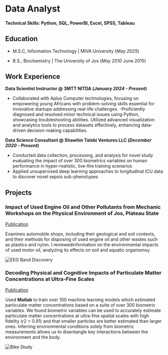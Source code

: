 # Data Analyst

#### Technical Skills: Python, SQL, PowerBI, Excel, SPSS, Tableau

## Education
	 			        		
- M.S.C, Information Technology | MIVA University  (_May 2025_)

- B.S., Biochemistry | The University of Jos  (_May 2010_ June 2015)

## Work Experience
**Data Scientist Instructor @ 3MTT NITDA  (_January 2024 - Present_)**
- Collaborated with Aplus Computer technologies, focusing on empowering young Africans with problem-solving skills essential for innovative startups addressing real-life challenges. 
-Proficiently diagnosed and resolved minor technical issues using Python, showcasing troubleshooting abilities. Utilized advanced visualization and analytics tools to process datasets effectively, enhancing data-driven decision-making capabilities. 



**Data Science Consultant @ Shawhin Talebi Ventures LLC (_December 2020 - Present_)**
- Conducted data collection, processing, and analysis for novel study evaluating the impact of over 300 biometrics variables on human performance in hyper-realistic, live-fire training scenarios
- Applied unsupervised deep learning approaches to longitudinal ICU data to discover novel sepsis sub-phenotypes

## Projects
### **Impact of Used Engine Oil and Other Pollutants from Mechanic Workshops on the Physical Environment of Jos, Plateau State**
[Publication](https://jozefajogwu.medium.com/impact-of-used-engine-oil-and-other-pollutants-from-mechanic-workshops-on-the-physical-environment-149c4529dd63)

Examines automobile shops, including their geological and soil contexts, and their methods for disposing of used engine oil and other wastes such as plastics and nylon. I reviewedinformation on the environmental impacts of used motor oil, analyzing its effects on soil and aquatic organismsy.

![EEG Band Discovery](/assets/img/eeg_band_discovery.jpeg)

### Decoding Physical and Cognitive Impacts of Particulate Matter Concentrations at Ultra-Fine Scales
[Publication](https://www.mdpi.com/1424-8220/22/11/4240)

Used **Matlab** to train over 100 machine learning models which estimated particulate matter concentrations based on a suite of over 300 biometric variables. We found biometric variables can be used to accurately estimate particulate matter concentrations at ultra-fine spatial scales with high fidelity (r2 = 0.91) and that smaller particles are better estimated than larger ones. Inferring environmental conditions solely from biometric measurements allows us to disentangle key interactions between the environment and the body.

![Bike Study](/assets/img/bike_study.jpeg)

